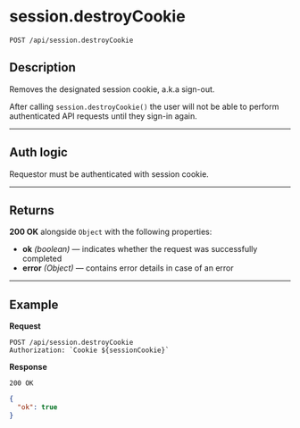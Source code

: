 # session.destroyCookie

`POST /api/session.destroyCookie`

## Description

Removes the designated session cookie, a.k.a sign-out.

After calling `session.destroyCookie()` the user will not be able to perform authenticated API requests until they sign-in again.

---

## Auth logic

Requestor must be authenticated with session cookie.

---

## Returns

**200 OK** alongside `Object` with the following properties:

- **ok** _(boolean)_ — indicates whether the request was successfully completed
- **error** _(Object)_ — contains error details in case of an error

---

## Example

**Request**

```
POST /api/session.destroyCookie
Authorization: `Cookie ${sessionCookie}`
```

**Response**

`200 OK`

```json
{
  "ok": true
}
```
